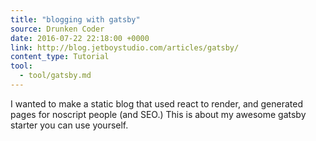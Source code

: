 ```yaml
---
title: "blogging with gatsby"
source: Drunken Coder
date: 2016-07-22 22:18:00 +0000
link: http://blog.jetboystudio.com/articles/gatsby/
content_type: Tutorial
tool:
  - tool/gatsby.md 
---
```

I wanted to make a static blog that used react to render, and generated pages for noscript people (and SEO.) This is about my awesome gatsby starter you can use yourself.





